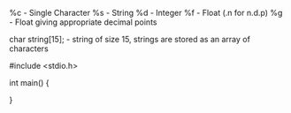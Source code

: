  %c - Single Character
 %s - String
 %d - Integer
 %f - Float (.n for n.d.p)
 %g - Float giving appropriate decimal points

 char string[15]; - string of size 15, strings are stored as an array of characters


#include <stdio.h>

int main() {

}